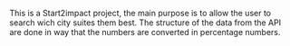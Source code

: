 This is a Start2impact project, the main purpose is to allow the user to search wich city suites them best. The structure of the data from the API are done in way that the numbers are converted in percentage numbers.